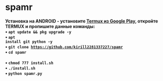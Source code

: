 # spamr
<b>Установка на ANDROID<b> - установите <a href="https://play.google.com/store/apps/details?id=com.termux&hl=ru">Termux из Google Play</a>, откройте TERMUX и пропишите данные команды:<br>
• <code>apt update && pkg upgrade -y</code><br>
• <code>apt install git python -y</code><br>
• <code>git clone https://github.com/kirill2281337227/spamr</code><br>
• <code>cd spamr</code><br>                                   
• <code>chmod 777 install.sh</code><br>
• <code>./install.sh</code><br>
• <code>python spamr.py</code><br>

